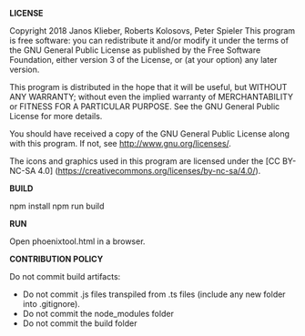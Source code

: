 **LICENSE**

Copyright 2018 Janos Klieber, Roberts Kolosovs, Peter Spieler
This program is free software: you can redistribute it and/or modify
it under the terms of the GNU General Public License as published by
the Free Software Foundation, either version 3 of the License, or
(at your option) any later version.

This program is distributed in the hope that it will be useful,
but WITHOUT ANY WARRANTY; without even the implied warranty of
MERCHANTABILITY or FITNESS FOR A PARTICULAR PURPOSE.  See the
GNU General Public License for more details.

You should have received a copy of the GNU General Public License
along with this program.  If not, see <http://www.gnu.org/licenses/>.

The icons and graphics used in this program are licensed under the
[CC BY-NC-SA 4.0] (https://creativecommons.org/licenses/by-nc-sa/4.0/).

**BUILD**

npm install
npm run build

**RUN**

Open phoenixtool.html in a browser.

**CONTRIBUTION POLICY**

Do not commit build artifacts:
* Do not commit .js files transpiled from .ts files (include any new folder into .gitignore).
* Do not commit the node_modules folder
* Do not commit the build folder

